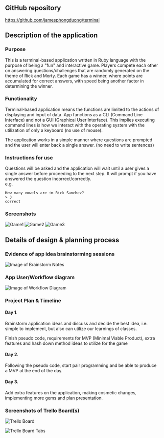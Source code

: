 ## GitHub repository
https://github.com/jamesphongduong/terminal

## Description of the application
### Purpose
This is a terminal-based application written in Ruby language with the purpose of being a "fun" and interactive game. Players compete each other on answering questions/challenges that are randomly generated on the theme of Rick and Morty. Each game has a winner, where points are accumulated for correct answers, with speed being another factor in determining the winner. 

### Functionality
Terminal-based application means the functions are limited to the actions of displaying and input of data. App functions as a CLI (Command Line Interface) and not a GUI (Graphical User Interface). This implies executing command lines is how we interact with the operating system with the utilization of only a keyboard (no use of mouse). 

The application works in a simple manner where questions are prompted and the user will enter back a single answer. 
(no need to write sentences) 

### Instructions for use
Questions will be asked and the application will wait until a user gives a single answer before proceeding to the next step. It will prompt if you have answered the question incorrect/correctly.  
e.g. 
```
How many vowels are in Rick Sanchez?
> 3
correct
```
### Screenshots
![Game1](https://github.com/jamesphongduong/terminal/blob/master/images/Game%201.png)
![Game2](https://github.com/jamesphongduong/terminal/blob/master/images/Game%202.png)
![Game3](https://github.com/jamesphongduong/terminal/blob/master/images/Game%203.png)

## Details of design & planning process
### Evidence of app idea brainstorming sessions
![Image of Brainstorm Notes](https://github.com/jamesphongduong/terminal/blob/master/images/Brainstorm%20ideas.png)
### App User/Workflow diagram
![Image of Workflow Diagram](https://github.com/jamesphongduong/terminal/blob/master/images/Workflow%20Diagram.png)
### Project Plan & Timeline
#### Day 1.
Brainstorm application ideas and discuss and decide the best idea, i.e. simple to implement, but also can utilize our learnings of classes.

Finish pseudo code, requirements for MVP (Minimal Viable Product), extra features and hash down method ideas to utilize for the game
#### Day 2.
Following the pseudo code, start pair programming and be able to produce a MVP at the end of the day.

#### Day 3. 
Add extra features on the application, making cosmetic changes, implementing more gems and plan presentation. 

### Screenshots of Trello Board(s)
![Trello Board](https://github.com/jamesphongduong/terminal/blob/master/images/Trello.png)

![Trello Board Tabs](https://github.com/jamesphongduong/terminal/blob/master/images/Trello2.png)